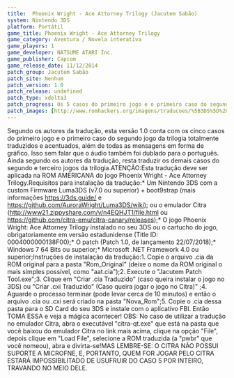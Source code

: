 ```yaml
---
title:  Phoenix Wright - Ace Attorney Trilogy (Jacutem Sabão)
system: Nintendo 3DS
platform: Portátil
game_title: Phoenix Wright - Ace Attorney Trilogy
game_category: Aventura / Novela interativa
game_players: 1
game_developer: NATSUME ATARI Inc.
game_publisher: Capcom
game_release_date: 11/12/2014
patch_group: Jacutem Sabão
patch_site: Nenhum
patch_version: 1.0
patch_release: undefined
patch_type: xdelta3
patch_progress: Os 5 casos do primeiro jogo e o primeiro caso do segundo jogo estão 100% traduzidos
patch_images: [http://www.romhackers.org/imagens/traducoes/%5B3DS%5D%20Phoenix%20Wright%20-%20Ace%20Attorney%20Trilogy%20-%20Jacutem%20Sab%C3%A3o%20-%201.jpg,http://romhackers.org/uploads/smil47047241216ea.gif,http://www.romhackers.org/imagens/traducoes/%5B3DS%5D%20Phoenix%20Wright%20-%20Ace%20Attorney%20Trilogy%20-%20Jacutem%20Sab%C3%A3o%20-%202.jpg,http://www.romhackers.org/imagens/traducoes/%5B3DS%5D%20Phoenix%20Wright%20-%20Ace%20Attorney%20Trilogy%20-%20Jacutem%20Sab%C3%A3o%20-%203.jpg]
---
```

Segundo os autores da tradução, esta versão 1.0 conta com os cinco casos do primeiro jogo e o primeiro caso do segundo jogo da trilogia totalmente traduzidos e acentuados, além de todas as mensagens em forma de gráfico. Isso sem falar que o áudio também foi dublado para o português. Ainda segundo os autores da tradução, resta traduzir os demais casos do segundo e terceiro jogos da trilogia.ATENÇÃO:Esta tradução deve ser aplicada na ROM AMERICANA do jogo Phoenix Wright - Ace Attorney Trilogy.Requisitos para instalação da tradução:* Um Nintendo 3DS com a custom Firmware Luma3DS (v7.0 ou superior) + boot9strap (mais informações https://3ds.guide/ e https://github.com/AuroraWright/Luma3DS/wiki); ou o emulador Citra (http://www21.zippyshare.com/v/n4EQHJT1/file.html ou https://github.com/citra-emu/citra-canary/releases);* O jogo Phoenix Wright: Ace Attorney Trilogy instalado no seu 3DS ou o cartucho do jogo, obrigatoriamente em versão estadunidense (Title ID: 0004000000138F00);* O patch (Patch 1.0, de lançamento 22/07/2018);* Windows 7 64 Bits ou superior;* Microsoft .NET Framework 4.0 ou superior;Instruções de instalação da tradução:1. Copie o arquivo .cia da ROM original para a pasta "Rom_Original" (deixe o nome da ROM original o mais simples possível, como "aat.cia");2. Execute o "Jacutem Patch Tool.exe";3. Clique em "Criar .cia Traduzido" (caso queira instalar o jogo no 3DS) ou "Criar .cxi Traduzido" (Caso queira jogar o jogo no Citra)" ;4. Aguarde o processo terminar (pode levar cerca de 10 minutos) e então o arquivo .cia ou .cxi será criado na pasta "Nova_Rom";5. Copie o .cia dessa pasta para o SD Card do seu 3DS e instale com o aplicativo FBI. Então TOMA ESSA e veja a mágica acontecer! OBS: No caso de utilizar a tradução no emulador Citra, abra o executável "citra-qt.exe" que está na pasta que você baixou do emulador Citra no link mais acima, clique na opção "File", depois clique em "Load File", selecione a ROM traduzida (a "pwbr" que você nomeou), abra e divirta-se!MAS LEMBRE-SE: O CITRA NÃO POSSUI SUPORTE A MICROFNE, E, PORTANTO, QUEM FOR JOGAR PELO CITRA ESTARÁ IMPOSSIBILITADO DE USUFRUIR DO CASO 5 POR INTEIRO, TRAVANDO NO MEIO DELE.
